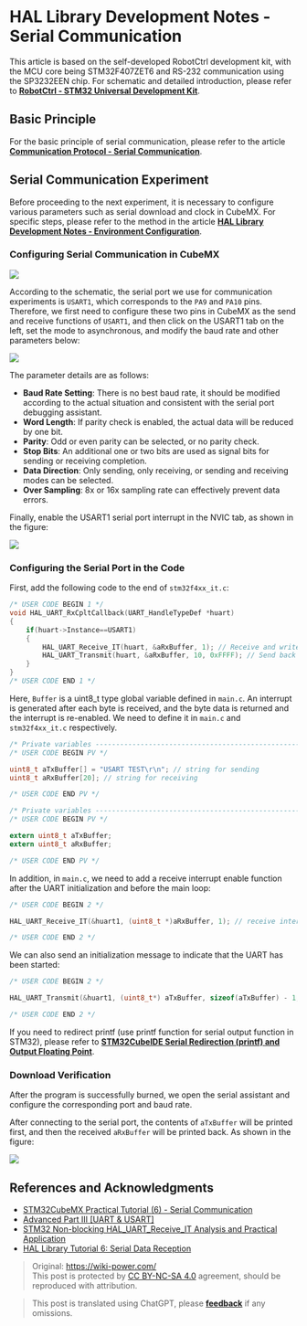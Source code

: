 # HAL Library Development Notes - Serial Communication

This article is based on the self-developed RobotCtrl development kit, with the MCU core being STM32F407ZET6 and RS-232 communication using the SP3232EEN chip. For schematic and detailed introduction, please refer to [**RobotCtrl - STM32 Universal Development Kit**](https://wiki-power.com/en/RobotCtrl-STM32%E9%80%9A%E7%94%A8%E5%BC%80%E5%8F%91%E5%A5%97%E4%BB%B6).

## Basic Principle

For the basic principle of serial communication, please refer to the article [**Communication Protocol - Serial Communication**](https://wiki-power.com/en/%E9%80%9A%E4%BF%A1%E5%8D%8F%E8%AE%AE-%E4%B8%B2%E5%8F%A3%E9%80%9A%E4%BF%A1).

## Serial Communication Experiment

Before proceeding to the next experiment, it is necessary to configure various parameters such as serial download and clock in CubeMX. 
For specific steps, please refer to the method in the article [**HAL Library Development Notes - Environment Configuration**](https://wiki-power.com/en/HAL%E5%BA%93%E5%BC%80%E5%8F%91%E7%AC%94%E8%AE%B0-%E7%8E%AF%E5%A2%83%E9%85%8D%E7%BD%AE).

### Configuring Serial Communication in CubeMX

![](https://wiki-media-1253965369.cos.ap-guangzhou.myqcloud.com/img/20210207100329.png)

According to the schematic, the serial port we use for communication experiments is `USART1`, which corresponds to the `PA9` and `PA10` pins. Therefore, we first need to configure these two pins in CubeMX as the send and receive functions of `USART1`, and then click on the USART1 tab on the left, set the mode to asynchronous, and modify the baud rate and other parameters below:

![](https://wiki-media-1253965369.cos.ap-guangzhou.myqcloud.com/img/20210207100941.png)

The parameter details are as follows:

- **Baud Rate Setting**: There is no best baud rate, it should be modified according to the actual situation and consistent with the serial port debugging assistant.
- **Word Length**: If parity check is enabled, the actual data will be reduced by one bit.
- **Parity**: Odd or even parity can be selected, or no parity check.
- **Stop Bits**: An additional one or two bits are used as signal bits for sending or receiving completion.
- **Data Direction**: Only sending, only receiving, or sending and receiving modes can be selected.
- **Over Sampling**: 8x or 16x sampling rate can effectively prevent data errors.

Finally, enable the USART1 serial port interrupt in the NVIC tab, as shown in the figure:

![](https://wiki-media-1253965369.cos.ap-guangzhou.myqcloud.com/img/20210207104641.png)

### Configuring the Serial Port in the Code

First, add the following code to the end of `stm32f4xx_it.c`:

```c title="stm32f4xx_it.c"
/* USER CODE BEGIN 1 */
void HAL_UART_RxCpltCallback(UART_HandleTypeDef *huart)
{
    if(huart->Instance==USART1)
    {
        HAL_UART_Receive_IT(huart, &aRxBuffer, 1); // Receive and write to aRxBuffer
        HAL_UART_Transmit(huart, &aRxBuffer, 10, 0xFFFF); // Send back the received aRxBuffer
    }
}
/* USER CODE END 1 */
```

Here, `Buffer` is a uint8_t type global variable defined in `main.c`. An interrupt is generated after each byte is received, and the byte data is returned and the interrupt is re-enabled. We need to define it in `main.c` and `stm32f4xx_it.c` respectively.

```c title="main.c"
/* Private variables -----------------------------------------------------------*/
/* USER CODE BEGIN PV */

uint8_t aTxBuffer[] = "USART TEST\r\n"; // string for sending
uint8_t aRxBuffer[20]; // string for receiving

/* USER CODE END PV */
```

```c title="stm32f4xx_it.c"
/* Private variables -----------------------------------------------------------*/
/* USER CODE BEGIN PV */

extern uint8_t aTxBuffer;
extern uint8_t aRxBuffer;

/* USER CODE END PV */

```

In addition, in `main.c`, we need to add a receive interrupt enable function after the UART initialization and before the main loop:

```c title="main.c"
/* USER CODE BEGIN 2 */

HAL_UART_Receive_IT(&huart1, (uint8_t *)aRxBuffer, 1); // receive interrupt enable function

/* USER CODE END 2 */
```

We can also send an initialization message to indicate that the UART has been started:

```c title="main.c"
/* USER CODE BEGIN 2 */

HAL_UART_Transmit(&huart1, (uint8_t*) aTxBuffer, sizeof(aTxBuffer) - 1, 0xFFFF); // send the last customized aTxBuffer

/* USER CODE END 2 */
```

If you need to redirect printf (use printf function for serial output function in STM32), please refer to [**STM32CubeIDE Serial Redirection (printf) and Output Floating Point**](https://wiki-power.com/en/STM32CubeIDE%E4%B8%B2%E5%8F%A3%E9%87%8D%E5%AE%9A%E5%90%91%EF%BC%88printf%EF%BC%89%E5%8F%8A%E8%BE%93%E5%87%BA%E6%B5%AE%E7%82%B9%E5%9E%8B).

### Download Verification

After the program is successfully burned, we open the serial assistant and configure the corresponding port and baud rate.

After connecting to the serial port, the contents of `aTxBuffer` will be printed first, and then the received `aRxBuffer` will be printed back. As shown in the figure:

![](https://wiki-media-1253965369.cos.ap-guangzhou.myqcloud.com/img/20210403232628.png)

## References and Acknowledgments

- [STM32CubeMX Practical Tutorial (6) - Serial Communication](https://blog.csdn.net/weixin_43892323/article/details/105339949)
- [Advanced Part III [UART & USART]](https://alchemicronin.github.io/posts/b4c69a89/#1-0-%E4%BB%80%E4%B9%88%E6%98%AFUART%E5%92%8CUSART%EF%BC%9F%E6%9C%89%E4%BB%80%E4%B9%88%E5%8C%BA%E5%88%AB%E5%98%9B%EF%BC%9F)
- [STM32 Non-blocking HAL_UART_Receive_IT Analysis and Practical Application](https://zhuanlan.zhihu.com/p/147414331)
- [HAL Library Tutorial 6: Serial Data Reception](https://blog.csdn.net/geek_monkey/article/details/89165040)

> Original: <https://wiki-power.com/>  
> This post is protected by [CC BY-NC-SA 4.0](https://creativecommons.org/licenses/by/4.0/deed.en) agreement, should be reproduced with attribution.

> This post is translated using ChatGPT, please [**feedback**](https://github.com/linyuxuanlin/Wiki_MkDocs/issues/new) if any omissions.